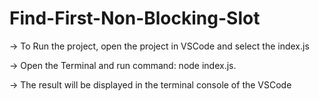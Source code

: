 # Find-First-Non-Blocking-Slot
-> To Run the project, open the project in VSCode and select the index.js

-> Open the Terminal and run command: node index.js.

-> The result will be displayed in the terminal console of the VSCode 
